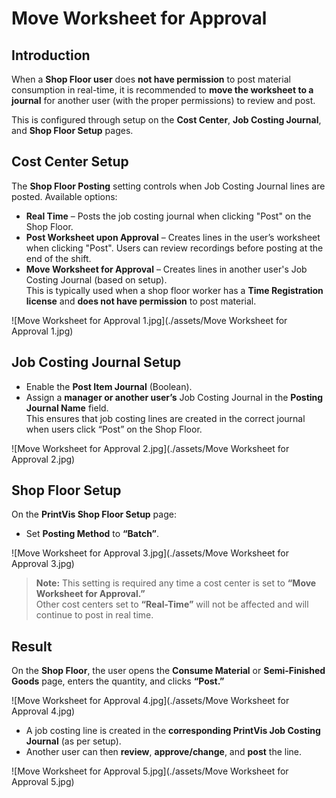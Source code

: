 # Move Worksheet for Approval


## Introduction

When a **Shop Floor user** does **not have permission** to post material consumption in real-time, it is recommended to **move the worksheet to a journal** for another user (with the proper permissions) to review and post.  

This is configured through setup on the **Cost Center**, **Job Costing Journal**, and **Shop Floor Setup** pages.


## Cost Center Setup

The **Shop Floor Posting** setting controls when Job Costing Journal lines are posted. Available options:

- **Real Time** – Posts the job costing journal when clicking "Post" on the Shop Floor.
- **Post Worksheet upon Approval** – Creates lines in the user’s worksheet when clicking "Post". Users can review recordings before posting at the end of the shift.
- **Move Worksheet for Approval** – Creates lines in another user's Job Costing Journal (based on setup).  
  This is typically used when a shop floor worker has a **Time Registration license** and **does not have permission** to post material.

![Move Worksheet for Approval 1.jpg](./assets/Move Worksheet for Approval 1.jpg)


## Job Costing Journal Setup

- Enable the **Post Item Journal** (Boolean).
- Assign a **manager or another user’s** Job Costing Journal in the **Posting Journal Name** field.  
  This ensures that job costing lines are created in the correct journal when users click “Post” on the Shop Floor.

![Move Worksheet for Approval 2.jpg](./assets/Move Worksheet for Approval 2.jpg)


## Shop Floor Setup

On the **PrintVis Shop Floor Setup** page:

- Set **Posting Method** to **“Batch”**.

![Move Worksheet for Approval 3.jpg](./assets/Move Worksheet for Approval 3.jpg)

> **Note:** This setting is required any time a cost center is set to **“Move Worksheet for Approval.”**  
Other cost centers set to **“Real-Time”** will not be affected and will continue to post in real time.


## Result

On the **Shop Floor**, the user opens the **Consume Material** or **Semi-Finished Goods** page, enters the quantity, and clicks **“Post.”**

![Move Worksheet for Approval 4.jpg](./assets/Move Worksheet for Approval 4.jpg)

- A job costing line is created in the **corresponding PrintVis Job Costing Journal** (as per setup).
- Another user can then **review**, **approve/change**, and **post** the line.

![Move Worksheet for Approval 5.jpg](./assets/Move Worksheet for Approval 5.jpg)
